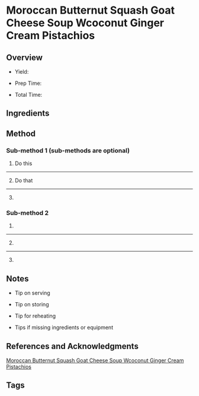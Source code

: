# Moroccan Butternut Squash Goat Cheese Soup Wcoconut Ginger Cream Pistachios

## Overview

- Yield:

- Prep Time:

- Total Time:

## Ingredients



## Method

### Sub-method 1 (sub-methods are optional)

1. Do this
---
2. Do that
---
3.

### Sub-method 2

1.
---
2.
---
3.

## Notes

- Tip on serving

- Tip on storing

- Tip for reheating

- Tips if missing ingredients or equipment

## References and Acknowledgments

[Moroccan Butternut Squash Goat Cheese Soup Wcoconut Ginger Cream Pistachios](http://www.halfbakedharvest.com/moroccan-butternut-squash-goat-cheese-soup-wcoconut-ginger-cream-pistachios/)

## Tags


